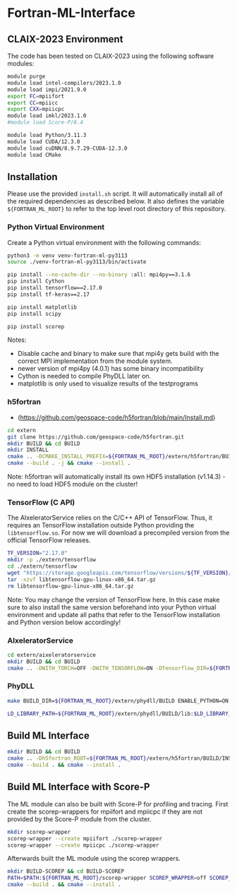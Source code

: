 # Fortran-ML-Interface

## CLAIX-2023 Environment
The code has been tested on CLAIX-2023 using the following software modules:
```bash
module purge
module load intel-compilers/2023.1.0
module load impi/2021.9.0
export FC=mpiifort
export CC=mpiicc
export CXX=mpiicpc
module load imkl/2023.1.0
#module load Score-P/8.4

module load Python/3.11.3
module load CUDA/12.3.0
module load cuDNN/8.9.7.29-CUDA-12.3.0
module load CMake
```

## Installation
Please use the provided `install.sh` script.
It will automatically install all of the required dependencies as described below.
It also defines the variable `${FORTRAN_ML_ROOT}` to refer to the top level root directory of this repository.

### Python Virtual Environment
Create a Python virtual environment with the following commands:
```bash
python3 -m venv venv-fortran-ml-py3113
source ./venv-fortran-ml-py3113/bin/activate

pip install --no-cache-dir --no-binary :all: mpi4py==3.1.6
pip install Cython
pip install tensorflow==2.17.0
pip install tf-keras==2.17

pip install matplotlib
pip install scipy

pip install scorep
```
Notes: 
  * Disable cache and binary to make sure that mpi4y gets build with the correct MPI implementation from the module system.
  * newer version of mpi4py (4.0.1) has some binary incompatibility
  * Cython is needed to compile PhyDLL later on.
  * matplotlib is only used to visualize results of the testprograms 


### h5fortran
* (https://github.com/geospace-code/h5fortran/blob/main/Install.md)
```bash
cd extern
git clone https://github.com/geospace-code/h5fortran.git
mkdir BUILD && cd BUILD
mkdir INSTALL
cmake .. -DCMAKE_INSTALL_PREFIX=${FORTRAN_ML_ROOT}/extern/h5fortran/BUILD/INSTALL
cmake --build . -j && cmake --install .
```
Note: h5fortran will automatically install its own HDF5 installation (v1.14.3) - no need to load HDF5 module on the cluster!

### TensorFlow (C API)
The AIxeleratorService relies on the C/C++ API of TensorFlow.
Thus, it requires an TensorFlow installation outside Python providing the `libtensorflow.so`.
For now we will download a precompiled version from the official TensorFlow releases.
```bash
TF_VERSION="2.17.0"
mkdir -p ./extern/tensorflow
cd ./extern/tensorflow
wget "https://storage.googleapis.com/tensorflow/versions/${TF_VERSION}/libtensorflow-gpu-linux-x86_64.tar.gz"
tar -xzvf libtensorflow-gpu-linux-x86_64.tar.gz
rm libtensorflow-gpu-linux-x86_64.tar.gz
```
Note: You may change the version of TensorFlow here. 
In this case make sure to also install the same version beforehand into your Python virtual environment and update all paths that refer to the TensorFlow installation and Python version below accordingly!

### AIxeleratorService
```bash
cd extern/aixeleratorservice
mkdir BUILD && cd BUILD
cmake .. -DWITH_TORCH=OFF -DWITH_TENSORFLOW=ON -DTensorflow_DIR=${FORTRAN_ML_ROOT}/extern/tensorflow/ -DTensorflow_Python_DIR=${FORTRAN_ML_ROOT}/venv-fortran-ml-py3113/lib/python3.11/site-packages/tensorflow/
```

### PhyDLL
```bash
make BUILD_DIR=${FORTRAN_ML_ROOT}/extern/phydll/BUILD ENABLE_PYTHON=ON ENABLE_FORTRAN=ON

LD_LIBRARY_PATH=${FORTRAN_ML_ROOT}/extern/phydll/BUILD/lib:$LD_LIBRARY_PATH PYTHONPATH=$PYTHONPATH:${FORTRAN_ML_ROOT}/extern/phydll/src/python make BUILD_DIR=${FORTRAN_ML_ROOT}/extern/phydll/BUILD ENABLE_PYTHON=ON ENABLE_FORTRAN=ON TEST_VERBOSE=ON install
```

## Build ML Interface
```bash
mkdir BUILD && cd BUILD
cmake .. -Dh5fortran_ROOT=${FORTRAN_ML_ROOT}/extern/h5fortran/BUILD/INSTALL -DTensorflow_DIR=${FORTRAN_ML_ROOT}/extern/tensorflow/ -DTensorflow_Python_DIR=${FORTRAN_ML_ROOT}/venv-fortran-ml-py3113/lib/python3.11/site-packages/tensorflow/ -DWITH_AIX=ON -DWITH_PHYDLL=ON -DWITH_NCSA=ON
cmake --build . && cmake --install .
```

## Build ML Interface with Score-P
The ML module can also be built with Score-P for profiling and tracing.
First create the scorep-wrappers for mpiifort and mpiicpc if they are not provided by the Score-P module from the cluster.
```bash
mkdir scorep-wrapper
scorep-wrapper --create mpiifort ./scorep-wrapper
scorep-wrapper --create mpiicpc ./scorep-wrapper
```
Afterwards built the ML module using the scorep wrappers.
```bash
mkdir BUILD-SCOREP && cd BUILD-SCOREP
PATH=$PATH:${FORTRAN_ML_ROOT}/scorep-wrapper SCOREP_WRAPPER=off SCOREP_WRAPPER_INSTRUMENTER_FLAGS="--user --io=none --nomemory" SCOREP_WRAPPER_COMPILER_FLAGS="-g -DSCOREP" cmake .. -Dh5fortran_ROOT=${FORTRAN_ML_ROOT}/extern/h5fortran/BUILD/INSTALL -DTensorflow_DIR=${FORTRAN_ML_ROOT}/extern/tensorflow/ -DTensorflow_Python_DIR=${FORTRAN_ML_ROOT}/venv-fortran-ml-py3113/lib/python3.11/site-packages/tensorflow/ -DWITH_AIX=ON -DWITH_PHYDLL=ON -DWITH_NCSA=ON -DCMAKE_C_COMPILER=scorep-mpiicc -DCMAKE_CXX_COMPILER=scorep-mpiicpc -DCMAKE_Fortran_COMPILER=scorep-mpiifort
cmake --build . && cmake --install .
```
